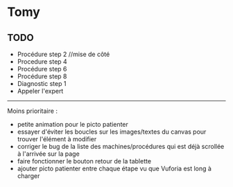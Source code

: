 Tomy
=========

## TODO

- Procédure step 2 //mise de côté
- Procedure step 4
- Procédure step 6
- Procédure step 8
- Diagnostic step 1
- Appeler l'expert

------

Moins prioritaire :

- petite animation pour le picto patienter
- essayer d'éviter les boucles sur les images/textes du canvas pour trouver l'élément à modifier
- corriger le bug de la liste des machines/procédures qui est déjà scrollée à l'arrivée sur la page
- faire fonctionner le bouton retour de la tablette
- ajouter picto patienter entre chaque étape vu que Vuforia est long à charger



